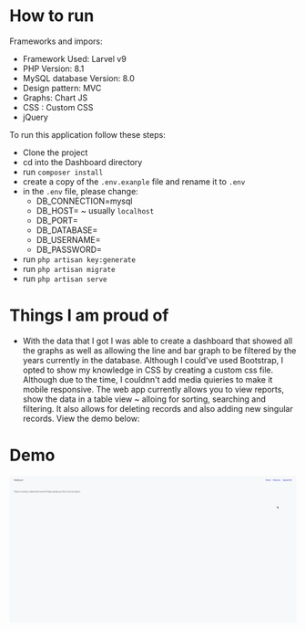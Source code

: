 # How to run

Frameworks and impors:
-   Framework Used: Larvel v9
-   PHP Version: 8.1
-   MySQL database Version: 8.0
-   Design pattern: MVC
-   Graphs: Chart JS
-   CSS : Custom CSS
-   jQuery


To run this application follow these steps:
-   Clone the project
-   cd into the Dashboard directory
-   run `composer install`
-   create a copy of the `.env.exanple` file and rename it to `.env`
-   in the `.env` file, please change:
    -   DB_CONNECTION=mysql
    -   DB_HOST= <Your DB host> ~ usually `localhost`
    -   DB_PORT= <Your DB Port>
    -   DB_DATABASE= <Your DB name>
    -   DB_USERNAME= <Your DB Username>
    -   DB_PASSWORD= <Your DB Password>
-   run `php artisan key:generate`
-   run `php artisan migrate`
-   run `php artisan serve`

# Things I am proud of
-   With the data that I got I was able to create a dashboard that showed all the graphs as well as allowing the line and bar graph to be filtered by the years currently in the database. Although I could've used Bootstrap, I opted to show my knowledge in CSS by creating a custom css file. Although due to the time, I couldnn't add media quieries to make it mobile responsive. The web app currently allows you to view reports, show the data in a table view ~ alloing for sorting, searching and filtering. It also allows for deleting records and also adding new singular records.  View the demo below:



# Demo
![Demo](demo.gif)
